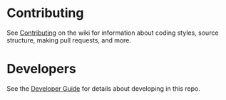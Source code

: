 # Contributing

See [Contributing] on the wiki for information about coding styles, source structure, making
pull requests, and more.

[Contributing]: https://github.com/dotnet/corefx/wiki/Contributing
# Developers

See the [Developer Guide] for details about developing in this repo.

[Developer Guide]: https://github.com/dotnet/corefx/wiki/Developer-Guide
